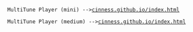 `MultiTune Player (mini) -->`<a href="https://cinness.github.io/index.html">`cinness.github.io/index.html`</a>

`MultiTune Player (medium) -->`<a href="https://cinness.github.io/medium.html">`cinness.github.io/index.html`</a>
